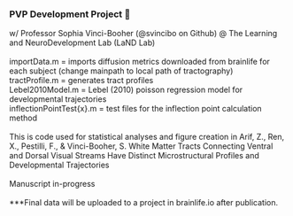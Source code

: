 ### PVP Development Project 🧠
w/ Professor Sophia Vinci-Booher (@svincibo on Github) @ The Learning and NeuroDevelopment Lab (LaND Lab)
<br>
<br> importData.m = imports diffusion metrics downloaded from brainlife for each subject (change mainpath to local path of tractography)
<br> tractProfile.m = generates tract profiles
<br> Lebel2010Model.m = Lebel (2010) poisson regression model for developmental trajectories
<br> inflectionPointTest{x}.m = test files for the inflection point calculation method
<br>
<br> This is code used for statistical analyses and figure creation in Arif, Z., Ren, X., Pestilli, F., & Vinci-Booher, S. White Matter Tracts Connecting Ventral and Dorsal Visual Streams Have Distinct Microstructural Profiles and Developmental Trajectories
<br>
<br> Manuscript in-progress 
<br>
<br> ***Final data will be uploaded to a project in brainlife.io after publication. 

